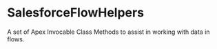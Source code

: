 # SalesforceFlowHelpers

A set of Apex Invocable Class Methods to assist in working with data in flows.
